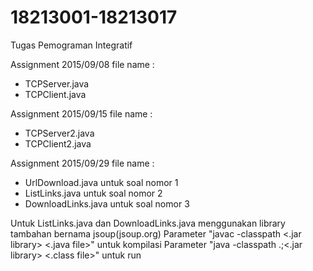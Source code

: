 # 18213001-18213017
Tugas Pemograman Integratif



Assignment 2015/09/08
file name :
 - TCPServer.java
 - TCPClient.java

 
Assignment 2015/09/15
file name :
 - TCPServer2.java
 - TCPClient2.java


Assignment 2015/09/29
file name :
 - UrlDownload.java     untuk soal nomor 1
 - ListLinks.java       untuk soal nomor 2
 - DownloadLinks.java   untuk soal nomor 3

Untuk ListLinks.java dan DownloadLinks.java menggunakan library tambahan bernama jsoup(jsoup.org)
Parameter "javac -classpath <.jar library> <.java file>" untuk kompilasi
Parameter "java -classpath .;<.jar library> <.class file>" untuk run

